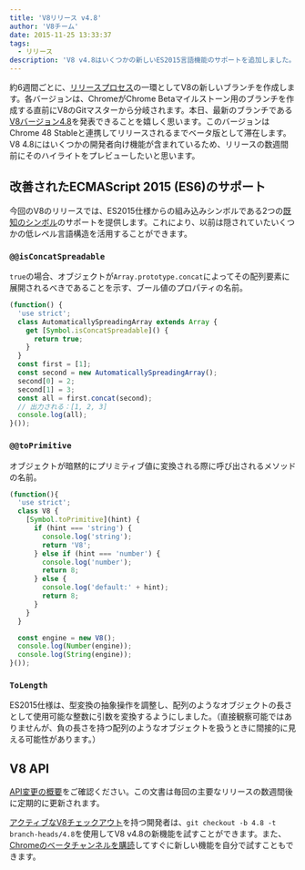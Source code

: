 ```yaml
---
title: 'V8リリース v4.8'
author: 'V8チーム'
date: 2015-11-25 13:33:37
tags:
  - リリース
description: 'V8 v4.8はいくつかの新しいES2015言語機能のサポートを追加しました。'
---
```

約6週間ごとに、[リリースプロセス](/docs/release-process)の一環としてV8の新しいブランチを作成します。各バージョンは、ChromeがChrome Betaマイルストーン用のブランチを作成する直前にV8のGitマスターから分岐されます。本日、最新のブランチである[V8バージョン4.8](https://chromium.googlesource.com/v8/v8.git/+log/branch-heads/4.8)を発表できることを嬉しく思います。このバージョンはChrome 48 Stableと連携してリリースされるまでベータ版として滞在します。V8 4.8にはいくつかの開発者向け機能が含まれているため、リリースの数週間前にそのハイライトをプレビューしたいと思います。

<!--truncate-->
## 改善されたECMAScript 2015 (ES6)のサポート

今回のV8のリリースでは、ES2015仕様からの組み込みシンボルである2つの[既知のシンボル](https://developer.mozilla.org/en-US/docs/Web/JavaScript/Reference/Global_Objects/Symbol#Well-known_symbols)のサポートを提供します。これにより、以前は隠されていたいくつかの低レベル言語構造を活用することができます。

### `@@isConcatSpreadable`

`true`の場合、オブジェクトが`Array.prototype.concat`によってその配列要素に展開されるべきであることを示す、ブール値のプロパティの名前。

```js
(function() {
  'use strict';
  class AutomaticallySpreadingArray extends Array {
    get [Symbol.isConcatSpreadable]() {
      return true;
    }
  }
  const first = [1];
  const second = new AutomaticallySpreadingArray();
  second[0] = 2;
  second[1] = 3;
  const all = first.concat(second);
  // 出力される：[1, 2, 3]
  console.log(all);
}());
```

### `@@toPrimitive`

オブジェクトが暗黙的にプリミティブ値に変換される際に呼び出されるメソッドの名前。

```js
(function(){
  'use strict';
  class V8 {
    [Symbol.toPrimitive](hint) {
      if (hint === 'string') {
        console.log('string');
        return 'V8';
      } else if (hint === 'number') {
        console.log('number');
        return 8;
      } else {
        console.log('default:' + hint);
        return 8;
      }
    }
  }

  const engine = new V8();
  console.log(Number(engine));
  console.log(String(engine));
}());
```

### `ToLength`

ES2015仕様は、型変換の抽象操作を調整し、配列のようなオブジェクトの長さとして使用可能な整数に引数を変換するようにしました。（直接観察可能ではありませんが、負の長さを持つ配列のようなオブジェクトを扱うときに間接的に見える可能性があります。）

## V8 API

[API変更の概要](https://docs.google.com/document/d/1g8JFi8T_oAE_7uAri7Njtig7fKaPDfotU6huOa1alds/edit)をご確認ください。この文書は毎回の主要なリリースの数週間後に定期的に更新されます。

[アクティブなV8チェックアウト](https://v8.dev/docs/source-code#using-git)を持つ開発者は、`git checkout -b 4.8 -t branch-heads/4.8`を使用してV8 v4.8の新機能を試すことができます。また、[Chromeのベータチャンネルを購読](https://www.google.com/chrome/browser/beta.html)してすぐに新しい機能を自分で試すこともできます。
